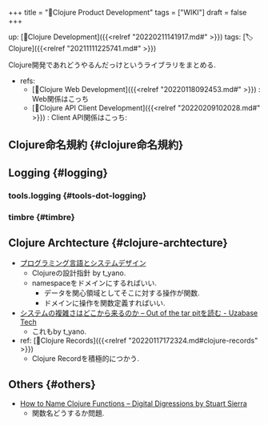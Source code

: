 +++
title = "📝Clojure Product Development"
tags = ["WIKI"]
draft = false
+++

up: [📂Clojure Development]({{<relref "20220211141917.md#" >}}) tags: [🏷Clojure]({{<relref "20211111225741.md#" >}})

Clojure開発であれどうやるんだっけというライブラリをまとめる.

-   refs:
    -   [📝Clojure Web Development]({{<relref "20220118092453.md#" >}}) : Web関係はこっち
    -   [📝Clojure API Client Development]({{<relref "20220209102028.md#" >}}) : Client API関係はこっち:


## Clojure命名規約 {#clojure命名規約}


## Logging {#logging}


### tools.logging {#tools-dot-logging}


### timbre {#timbre}


## Clojure Archtecture {#clojure-archtecture}

-   [プログラミング言語とシステムデザイン](https://www.slideshare.net/tsutomuyano/ss-250915366)
    -   Clojureの設計指針 by t\_yano.
    -   namespaceをドメインにするればいい.
        -   データを関心領域としてそこに対する操作が関数.
        -   ドメインに操作を関数定義すればいい.
-   [システムの複雑さはどこから来るのか – Out of the tar pitを読む - Uzabase Tech](https://tech.uzabase.com/entry/2021/05/20/141950)
    -   これもby t\_yano.
-   ref: [📝Clojure Records]({{<relref "20220117172324.md#clojure-records" >}})
    -   Clojure Recordを積極的につかう.


## Others {#others}

-   [How to Name Clojure Functions – Digital Digressions by Stuart Sierra](https://stuartsierra.com/2016/01/09/how-to-name-clojure-functions)
    -   関数名どうするか問題.
